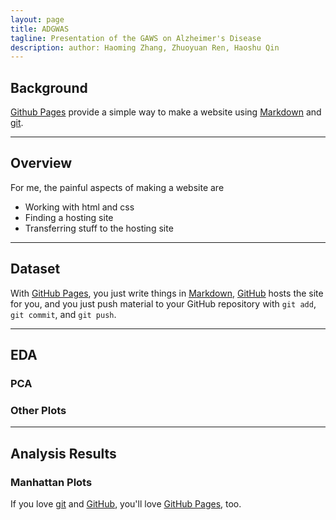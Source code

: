 ```yaml
---
layout: page
title: ADGWAS
tagline: Presentation of the GAWS on Alzheimer's Disease
description: author: Haoming Zhang, Zhuoyuan Ren, Haoshu Qin 
---
```


## Background

[Github Pages](https://pages.github.com) provide a simple way to make a
website using
[Markdown](https://daringfireball.net/projects/markdown/) and
[git](https://git-scm.com).

---

## Overview

For me, the painful aspects of making a website are

- Working with html and css
- Finding a hosting site
- Transferring stuff to the hosting site

---

## Dataset

With [GitHub Pages](https://pages.github.com), you just write things in
[Markdown](https://daringfireball.net/projects/markdown/),
[GitHub](https://github.com) hosts the site for you, and you just push
material to your GitHub repository with `git add`, `git commit`, and
`git push`.

---

## EDA

### PCA

### Other Plots

---

## Analysis Results

### Manhattan Plots
If you love [git](https://git-scm.com/) and
[GitHub](https://github.com), you'll love
[GitHub Pages](https://pages.github.com), too.

